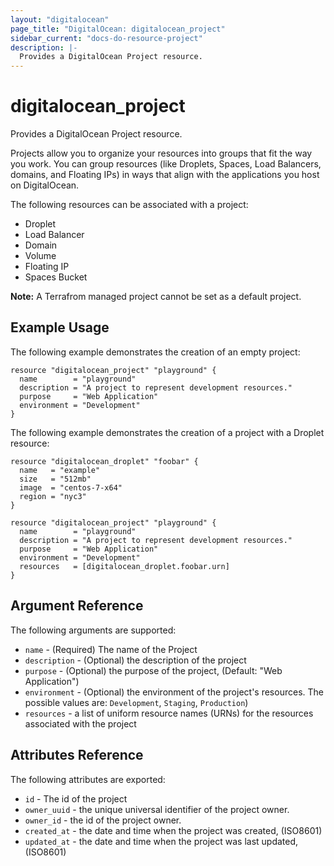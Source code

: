 ```yaml
---
layout: "digitalocean"
page_title: "DigitalOcean: digitalocean_project"
sidebar_current: "docs-do-resource-project"
description: |-
  Provides a DigitalOcean Project resource.
---
```


# digitalocean\_project

Provides a DigitalOcean Project resource.

Projects allow you to organize your resources into groups that fit the way you work.
You can group resources (like Droplets, Spaces, Load Balancers, domains, and Floating IPs)
in ways that align with the applications you host on DigitalOcean.

The following resources can be associated with a project:

* Droplet
* Load Balancer
* Domain
* Volume
* Floating IP
* Spaces Bucket

**Note:** A Terrafrom managed project cannot be set as a default project.

## Example Usage

The following example demonstrates the creation of an empty project:

```hcl
resource "digitalocean_project" "playground" {
  name        = "playground"
  description = "A project to represent development resources."
  purpose     = "Web Application"
  environment = "Development"
}
```

The following example demonstrates the creation of a project with a Droplet resource:

```hcl
resource "digitalocean_droplet" "foobar" {
  name   = "example"
  size   = "512mb"
  image  = "centos-7-x64"
  region = "nyc3"
}

resource "digitalocean_project" "playground" {
  name        = "playground"
  description = "A project to represent development resources."
  purpose     = "Web Application"
  environment = "Development"
  resources   = [digitalocean_droplet.foobar.urn]
}
```

## Argument Reference

The following arguments are supported:

* `name` - (Required) The name of the Project
* `description` - (Optional) the description of the project
* `purpose` - (Optional) the purpose of the project, (Default: "Web Application")
* `environment` - (Optional) the environment of the project's resources. The possible values are: `Development`, `Staging`, `Production`)
* `resources` - a list of uniform resource names (URNs) for the resources associated with the project

## Attributes Reference

The following attributes are exported:

* `id` - The id of the project
* `owner_uuid` - the unique universal identifier of the project owner.
* `owner_id` - the id of the project owner.
* `created_at` - the date and time when the project was created, (ISO8601)
* `updated_at` - the date and time when the project was last updated, (ISO8601)
